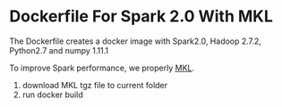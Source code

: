 # Dockerfile For Spark 2.0 With MKL

The Dockerfile creates a docker image with Spark2.0, Hadoop 2.7.2, Python2.7 and numpy 1.11.1 

To improve Spark performance, we properly [MKL](https://software.intel.com/en-us/intel-mkl/?cid=sem43700010399172316&intel_term=intel+mkl&gclid=CIuO5qzFwc8CFQpahgodJLcIbA&gclsrc=aw.ds).

1. download MKL tgz file to current folder
2. run docker build

